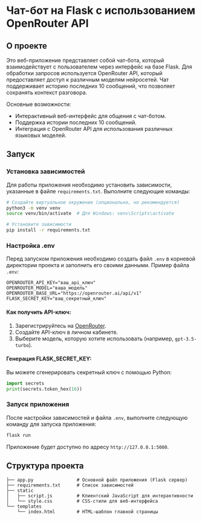 
# Чат-бот на Flask с использованием OpenRouter API

## О проекте

Это веб-приложение представляет собой чат-бота, который взаимодействует с пользователем через интерфейс на базе Flask. Для обработки запросов используется OpenRouter API, который предоставляет доступ к различным моделям нейросетей. Чат поддерживает историю последних 10 сообщений, что позволяет сохранять контекст разговора.

Основные возможности:
- Интерактивный веб-интерфейс для общения с чат-ботом.
- Поддержка истории последних 10 сообщений.
- Интеграция с OpenRouter API для использования различных языковых моделей.

## Запуск

### Установка зависимостей

Для работы приложения необходимо установить зависимости, указанные в файле `requirements.txt`. Выполните следующие команды:

```bash
# Создайте виртуальное окружение (опционально, но рекомендуется)
python3 -m venv venv
source venv/bin/activate  # Для Windows: venv\Scripts\activate

# Установите зависимости
pip install -r requirements.txt
```

### Настройка .env

Перед запуском приложения необходимо создать файл `.env` в корневой директории проекта и заполнить его своими данными. Пример файла `.env`:

```env
OPENROUTER_API_KEY="ваш_api_ключ"
OPENROUTER_MODEL="ваша_модель"
OPENROUTER_BASE_URL="https://openrouter.ai/api/v1"
FLASK_SECRET_KEY="ваш_секретный_ключ"
```

#### Как получить API-ключ:
1. Зарегистрируйтесь на [OpenRouter](https://openrouter.ai/).
2. Создайте API-ключ в личном кабинете.
3. Выберите модель, которую хотите использовать (например, `gpt-3.5-turbo`).

#### Генерация FLASK_SECRET_KEY:
Вы можете сгенерировать секретный ключ с помощью Python:
```python
import secrets
print(secrets.token_hex(16))
```

### Запуск приложения

После настройки зависимостей и файла `.env`, выполните следующую команду для запуска приложения:

```bash
flask run
```

Приложение будет доступно по адресу `http://127.0.0.1:5000`.

## Структура проекта

```
├── app.py                # Основной файл приложения (Flask сервер)
├── requirements.txt      # Список зависимостей
├── static
│   ├── script.js         # Клиентский JavaScript для интерактивности
│   └── style.css         # CSS-стили для веб-интерфейса
└── templates
    └── index.html        # HTML-шаблон главной страницы
```
